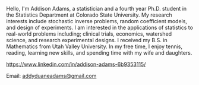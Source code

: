 Hello, I'm Addison Adams, a statistician and a fourth year Ph.D. student in the Statistics Department at Colorado State University. My research interests include stochastic inverse problems, random coefficient models, and design of experiments. I am interested in the applications of statistics to real-world problems including; clinical trials, economics, watershed science, and research experimental designs. I received my B.S. in Mathematics from Utah Valley University. In my free time, I enjoy tennis, reading, learning new skills, and spending time with my wife and daughters.

https://www.linkedin.com/in/addison-adams-6b9353115/

Email: addyduaneadams@gmail.com
